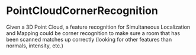 # PointCloudCornerRecognition
Given a 3D Point Cloud, a feature recognition for Simultaneous Localization and Mapping could be corner recognition to make sure a room that has been scanned matches up correctly (looking for other features than normals, intensity, etc.)
